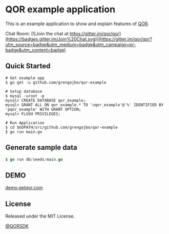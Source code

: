 # QOR example application

This is an example application to show and explain features of [QOR](http://github.com/qor/qor).

Chat Room: [![Join the chat at https://gitter.im/qor/qor](https://badges.gitter.im/Join%20Chat.svg)](https://gitter.im/qor/qor?utm_source=badge&utm_medium=badge&utm_campaign=pr-badge&utm_content=badge)

## Quick Started

```shell
# Get example app
$ go get -u github.com/grengojbo/qor-example

# Setup database
$ mysql -uroot -p
mysql> CREATE DATABASE qor_example;
mysql> GRANT ALL ON qor_example.* TO 'uqor_example'@'%' IDENTIFIED BY 'pqor_example' WITH GRANT OPTION;
mysql> FLUSH PRIVILEGES;

# Run Application
$ cd $GOPATH/src/github.com/grengojbo/qor-example
$ go run main.go
```

## Generate sample data

```go
$ go run db/seeds/main.go
```

## DEMO

[demo.getqor.com](http://demo.getqor.com/admin)

## License

Released under the MIT License.

[@QORSDK](https://twitter.com/qorsdk)
